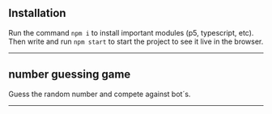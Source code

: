 
## Installation

Run the command `npm i` to install important modules (p5, typescript, etc). Then write and run `npm start` to start the project to see it live in the browser.

***

## number guessing game

Guess the random number and compete against bot´s.

***
